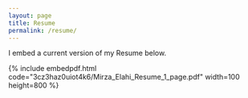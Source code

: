 ```yaml
---
layout: page
title: Resume
permalink: /resume/
---
```


<style>
.column-tab{
float: left;
width: 10%;
text-align: left;
}
.column-left{
float: left;
width: 45%;
text-align: left;
}
.column-right{
float: right;
width: 45%;
text-align: left;
}
</style>

<style>
.column-maintext{
float: left;
width: 65%;
text-align: left;
}
.column-date{
float: right;
width: 25%;
text-align: right;
}
</style>

I embed a current version of my Resume below.

{% include embedpdf.html code="3cz3haz0uiot4k6/Mirza_Elahi_Resume_1_page.pdf" width=100 height=800 %}

<!--## Core Competencies:-->
<!---->
<!--<div class="column-tab">-->
<!--</div>-->
<!---->
<!--<div class="column-left">-->
<!---  Electron transport (quantum, semiclassical)<br/>-->
<!---  Nanoscale device physics and modeling<br/>-->
<!---  CAD tool development in C++ and Python (4+ yr. experience)-->
<!--</div>-->
<!--<div class="column-right">-->
<!---  Numerical modeling and HPC (parallel computing)<br/>-->
<!---  Data analysis and machine learning<br/>-->
<!---  Collaboration and leadership skills-->
<!--</div>-->
<!---->
<!--## Education:-->
<!---->
<!--<div class="column-maintext">-->
<!--<b>Ph.D., Electrical Engineering</b>-->
<!--</div>-->
<!--<div class="column-date">-->
<!--[Fall, 2018 (Expected)]-->
<!--</div>-->
<!--<div class="column-maintext">-->
<!--University of Virginia, Charlottesville, VA 22904-->
<!--</div>-->
<!--<br/>-->
<!--<div class="column-maintext">-->
<!--<b>B.Sc., Electrical and Electronic Engineering</b>-->
<!--</div>-->
<!--<div class="column-date">-->
<!--[Apr, 2012]-->
<!--</div>-->
<!--<div class="column-maintext">-->
<!--Bangladesh University of Engineering (BUET), Dhaka, Bangladesh-->
<!--</div>-->
<!--<br/>-->


